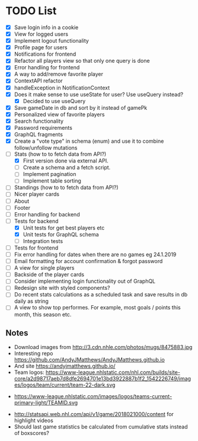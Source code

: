 # TODO List

- [x] Save login info in a cookie
- [x] View for logged users
- [x] Implement logout functionality
- [x] Profile page for users
- [x] Notifications for frontend
- [x] Refactor all players view so that only one query is done
- [x] Error handling for frontend
- [x] A way to add/remove favorite player
- [x] ContextAPI refactor
- [x] handleException in NotificationContext
- [x] Does it make sense to use useState for user? Use useQuery instead?
  - [x] Decided to use useQuery
- [x] Save gameDate in db and sort by it instead of gamePk
- [x] Personalized view of favorite players
- [x] Search functionality
- [x] Password requirements
- [x] GraphQL fragments
- [x] Create a "vote type" in schema (enum) and use it to combine follow/unfollow mutations
- [ ] Stats (how to to fetch data from API?)
  - [x] First version done via external API.
  - [ ] Create a schema and a fetch script.
  - [ ] Implement pagination
  - [ ] Implement table sorting
- [ ] Standings (how to to fetch data from API?)
- [ ] Nicer player cards
- [ ] About
- [ ] Footer
- [ ] Error handling for backend
- [ ] Tests for backend
  - [x] Unit tests for get best players etc
  - [x] Unit tests for GraphQL schema
  - [ ] Integration tests
- [ ] Tests for frontend
- [ ] Fix error handling for dates when there are no games eg 24.1.2019
- [ ] Email formatting for account confirmation & forgot password
- [ ] A view for single players
- [ ] Backside of the player cards
- [ ] Consider implementing login functionality out of GraphQL
- [ ] Redesign site with styled components?
- [ ] Do recent stats calculations as a scheduled task and save results in db daily as string
- [ ] A view to show top performes. For example, most goals / points this month, this season etc.

## Notes

- Download images from http://3.cdn.nhle.com/photos/mugs/8475883.jpg
- Interesting repo https://github.com/AndyJMatthews/AndyJMatthews.github.io
- And site https://andyjmatthews.github.io/
- Team logos: https://www-league.nhlstatic.com/nhl.com/builds/site-core/a2d98717aeb7d8dfe2694701e13bd3922887b1f2_1542226749/images/logos/team/current/team-22-dark.svg

* https://www-league.nhlstatic.com/images/logos/teams-current-primary-light/TEAMID.svg

- http://statsapi.web.nhl.com/api/v1/game/2018021000/content for highlight videos
- Should last game statistics be calculated from cumulative stats instead of boxscores?
